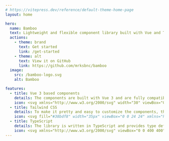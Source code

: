 ```yaml
---
# https://vitepress.dev/reference/default-theme-home-page
layout: home

hero:
  name: Bamboo
  text: Lightweight and flexible component library built with Vue and Tailwind CSS
  actions:
    - theme: brand
      text: Get started
      link: /get-started
    - theme: alt
      text: View it on GitHub
      link: https://github.com/mrksbnc/bamboo
  image:
    src: /bamboo-logo.svg
    alt: Bamboo

features:
  - title: Vue 3 based components
    details: The components are built with Vue 3 and are fully compatible with the ecosystem.
    icon: <svg xmlns="http://www.w3.org/2000/svg" width="30" viewBox="0 0 256 220.8"><path fill="#41B883" d="M204.8 0H256L128 220.8 0 0h97.92L128 51.2 157.44 0h47.36Z"/><path fill="#41B883" d="m0 0 128 220.8L256 0h-51.2L128 132.48 50.56 0H0Z"/><path fill="#35495E" d="M50.56 0 128 133.12 204.8 0h-47.36L128 51.2 97.92 0H50.56Z"/></svg>
  - title: Tailwind CSS
    details: To make it pretty and easy to customize the components, the library uses Tailwind CSS.
    icon: <svg fill="#38bdf8" width="35px" viewBox="0 0 24 24" xmlns="http://www.w3.org/2000/svg" xml:space="preserve"><path fill-rule="evenodd" clip-rule="evenodd" d="M12 6.036c-2.667 0-4.333 1.325-5 3.976 1-1.325 2.167-1.822 3.5-1.491.761.189 1.305.738 1.906 1.345C13.387 10.855 14.522 12 17 12c2.667 0 4.333-1.325 5-3.976-1 1.325-2.166 1.822-3.5 1.491-.761-.189-1.305-.738-1.907-1.345-.98-.99-2.114-2.134-4.593-2.134zM7 12c-2.667 0-4.333 1.325-5 3.976 1-1.326 2.167-1.822 3.5-1.491.761.189 1.305.738 1.907 1.345.98.989 2.115 2.134 4.594 2.134 2.667 0 4.333-1.325 5-3.976-1 1.325-2.167 1.822-3.5 1.491-.761-.189-1.305-.738-1.906-1.345C10.613 13.145 9.478 12 7 12z"/></svg>
  - title: TypeScript
    details: The library is written in TypeScript and provides type definitions for the components and utilities
    icon: <svg xmlns="http://www.w3.org/2000/svg" viewBox="0 0 400 400" width="30"><style>.st0{fill:#007acc}.st1{fill:#fff}</style><path class="st0" d="M0 200V0h400v400H0"/><path class="st1" d="M87.7 200.7V217h52v148h36.9V217h52v-16c0-9 0-16.3-.4-16.5 0-.3-31.7-.4-70.2-.4l-70 .3v16.4l-.3-.1zM321.4 184c10.2 2.4 18 7 25 14.3 3.7 4 9.2 11 9.6 12.8 0 .6-17.3 12.3-27.8 18.8-.4.3-2-1.4-3.6-4-5.2-7.4-10.5-10.6-18.8-11.2-12-.8-20 5.5-20 16 0 3.2.6 5 1.8 7.6 2.7 5.5 7.7 8.8 23.2 15.6 28.6 12.3 41 20.4 48.5 32 8.5 13 10.4 33.4 4.7 48.7-6.4 16.7-22 28-44.3 31.7-7 1.2-23 1-30.5-.3-16-3-31.3-11-40.7-21.3-3.7-4-10.8-14.7-10.4-15.4l3.8-2.4 15-8.7 11.3-6.6 2.6 3.5c3.3 5.2 10.7 12.2 15 14.6 13 6.7 30.4 5.8 39-2 3.7-3.4 5.3-7 5.3-12 0-4.6-.7-6.7-3-10.2-3.2-4.4-9.6-8-27.6-16-20.7-8.8-29.5-14.4-37.7-23-4.7-5.2-9-13.3-11-20-1.5-5.8-2-20-.6-25.7 4.3-20 19.4-34 41-38 7-1.4 23.5-.8 30.4 1l-.2.2z"/></svg>
---
```

